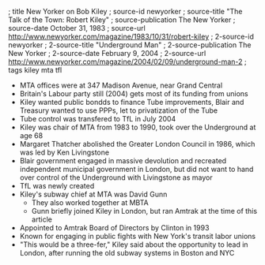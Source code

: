 ; title New Yorker on Bob Kiley
; source-id newyorker
; source-title "The Talk of the Town: Robert Kiley"
; source-publication The New Yorker
; source-date October 31, 1983
; source-url http://www.newyorker.com/magazine/1983/10/31/robert-kiley
; 2-source-id newyorker
; 2-source-title "Underground Man"
; 2-source-publication The New Yorker
; 2-source-date February 9, 2004
; 2-source-url http://www.newyorker.com/magazine/2004/02/09/underground-man-2
; tags kiley mta tfl

- MTA offices were at 347 Madison Avenue, near Grand Central
- Britain's Labour party still (2004) gets most of its funding from unions
- Kiley wanted public bondds to finance Tube improvements, Blair and Treasury wanted to use PPPs, let to privatization of the Tube
- Tube control was transfered to TfL in July 2004
- Kiley was chair of MTA from 1983 to 1990, took over the Underground at age 68
- Margaret Thatcher abolished the Greater London Council in 1986, which was led by Ken Livingstone
- Blair government engaged in massive devolution and recreated independent municipal government in London, but did not want to hand over control of the Underground with Livingstone as mayor
- TfL was newly created
- Kiley's subway chief at MTA was David Gunn
  - They also worked together at MBTA
  - Gunn briefly joined Kiley in London, but ran Amtrak at the time of this article
- Appointed to Amtrak Board of Directors by Clinton in 1993
- Known for engaging in public fights with New York's transit labor unions
- "This would be a three-fer," Kiley said about the opportunity to lead in London, after running the old subway systems in Boston and NYC

